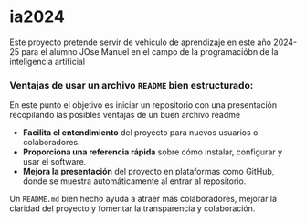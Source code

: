 # ia2024

Este proyecto pretende servir de vehiculo de aprendizaje en este año 2024-25 para el alumno JOse Manuel en el campo de la programacióbn de la inteligencia artificial

### Ventajas de usar un archivo `README` bien estructurado:
En este punto el objetivo es iniciar un repositorio con una presentación recopilando las posibles ventajas de un buen archivo readme
- **Facilita el entendimiento** del proyecto para nuevos usuarios o colaboradores.
- **Proporciona una referencia rápida** sobre cómo instalar, configurar y usar el software.
- **Mejora la presentación** del proyecto en plataformas como GitHub, donde se muestra automáticamente al entrar al repositorio.

Un `README.md` bien hecho ayuda a atraer más colaboradores, mejorar la claridad del proyecto y fomentar la transparencia y colaboración.
